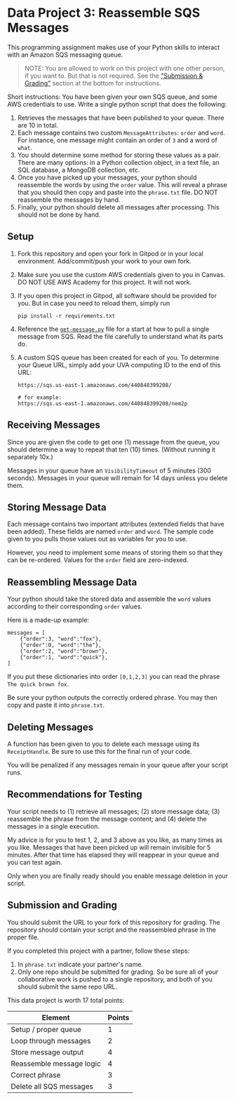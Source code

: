 # Data Project 3: Reassemble SQS Messages

This programming assignment makes use of your Python skills to interact with an Amazon SQS messaging queue.

> NOTE: You are allowed to work on this project with one other person, if you want to. But that is not required. See the ["Submission & Grading"](#submission-and-grading) section at the bottom for instructions.

Short instructions: You have been given your own SQS queue, and some AWS credentials to use. Write a single python script that does the following:

1. Retrieves the messages that have been published to your queue. There are 10 in total.
2. Each message contains two custom `MessageAttributes`: `order` and `word`. For instance, one message might contain an order of `3` and a word of `what`.
3. You should determine some method for storing these values as a pair. There are many options: in a Python collection object, in a text file, an SQL database, a MongoDB collection, etc.
4. Once you have picked up your messages, your python should reassemble the words by using the `order` value. This will reveal a phrase that you should then copy and paste into the `phrase.txt` file. DO NOT reassemble the messages by hand.
5. Finally, your python should delete all messages after processing. This should not be done by hand.


## Setup

1. Fork this repository and open your fork in Gitpod or in your local environment. Add/commit/push your work to your own fork.
2. Make sure you use the custom AWS credentials given to you in Canvas. DO NOT USE AWS Academy for this project. It will not work. 
3. If you open this project in Gitpod, all software should be provided for you. But in case you need to reload them, simply run

    ```
    pip install -r requirements.txt
    ```
4. Reference the [`get-message.py`](get-message.py) file for a start at how to pull a single message from SQS. Read the file carefully to understand what its parts do.
5. A custom SQS queue has been created for each of you. To determine your Queue URL, simply add your UVA computing ID to the end of this URL:

    ```
    https://sqs.us-east-1.amazonaws.com/440848399208/

    # for example:
    https://sqs.us-east-1.amazonaws.com/440848399208/nem2p
    ```

## Receiving Messages

Since you are given the code to get one (1) message from the queue, you should determine a way to repeat that ten (10) times. (Without running it separately 10x.)

Messages in your queue have an `VisibilityTimeout` of 5 minutes (300 seconds). Messages in your queue will remain for 14 days unless you delete them.

## Storing Message Data

Each message contains two important attributes (extended fields that have been added). These fields are named `order` and `word`. The sample code given to you pulls those values out as variables for you to use.

However, you need to implement some means of storing them so that they can be re-ordered. Values for the `order` field are zero-indexed.

## Reassembling Message Data

Your python should take the stored data and assemble the `word` values according to their corresponding `order` values.

Here is a made-up example:

```
messages = [
    {"order":3, "word":"fox"},
    {"order":0, "word":"the"},
    {"order":2, "word":"brown"},
    {"order":1, "word":"quick"},
]
```
If you put these dictionaries into order `[0,1,2,3]` you can read the phrase `The quick brown fox`.

Be sure your python outputs the correctly ordered phrase. You may then copy and paste it into `phrase.txt`.

## Deleting Messages

A function has been given to you to delete each message using its `ReceiptHandle`. Be sure to use this for the final run of your code.

You will be penalized if any messages remain in your queue after your script runs.

## Recommendations for Testing

Your script needs to (1) retrieve all messages; (2) store message data; (3) reassemble the phrase from the message content; and (4) delete the messages in a single execution.

My advice is for you to test 1, 2, and 3 above as you like, as many times as you like. Messages that have been picked up will remain invisible for 5 minutes. After that time has elapsed they will reappear in your queue and you can test again.

Only when you are finally ready should you enable message deletion in your script.

## Submission and Grading

You should submit the URL to your fork of this repository for grading. The repository should contain your script and the reassembled phrase in the proper file.

If you completed this project with a partner, follow these steps:

1. In `phrase.txt` indicate your partner's name.
2. Only one repo should be submitted for grading. So be sure all of your collaborative work is pushed to a single repository, and both of you should submit the same repo URL.

This data project is worth 17 total points:

| Element  | Points  |
|---|---|
| Setup / proper queue  | 1  |
| Loop through messages  | 2  |
| Store message output  | 4  |
| Reassemble message logic  | 4 |
| Correct phrase | 3 |
| Delete all SQS messages  | 3  |
